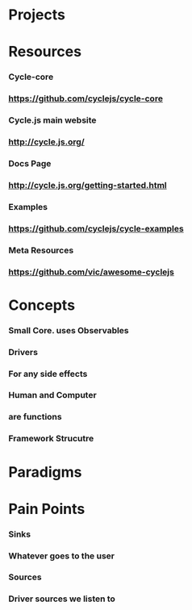 # Projects
# Resources
### Cycle-core
### https://github.com/cyclejs/cycle-core
### Cycle.js main website
### http://cycle.js.org/
### Docs Page

### http://cycle.js.org/getting-started.html
### Examples
### https://github.com/cyclejs/cycle-examples
### Meta Resources
### https://github.com/vic/awesome-cyclejs
# Concepts
### Small Core. uses Observables
### Drivers
### For any side effects
### Human and Computer
### are functions
### Framework Strucutre

# Paradigms
# Pain Points

### Sinks
### Whatever goes to the user
### Sources
### Driver sources we listen to
